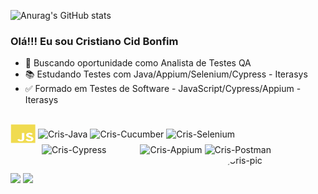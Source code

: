 ![Anurag's GitHub stats](https://github-readme-stats.vercel.app/api?username=cristianocid&show_icons=true&theme=transparent)

### Olá!!! Eu sou Cristiano Cid Bonfim

- 🔎 Buscando oportunidade como Analista de Testes QA
- 📚 Estudando Testes com Java/Appium/Selenium/Cypress - Iterasys
- ✅ Formado em Testes de Software - JavaScript/Cypress/Appium - Iterasys

<div style="display: inline_block"><br>
  <img align="center" alt="Cris-Js" height="30" width="40" src="https://raw.githubusercontent.com/devicons/devicon/master/icons/javascript/javascript-plain.svg">
  <img align="center" alt="Cris-Java" height="30" width="40" src="https://cdn.jsdelivr.net/gh/devicons/devicon/icons/java/java-original.svg">
  <img align="center" alt="Cris-Cucumber" height="30" width="40" src="https://cdn.jsdelivr.net/gh/devicons/devicon/icons/cucumber/cucumber-plain.svg">
  <img align="center" alt="Cris-Selenium" height="30" width="40" src="https://cdn.jsdelivr.net/gh/devicons/devicon/icons/selenium/selenium-original.svg">
  <img align="center" alt="Cris-Cypress" style="vertical-align:middle;margin:0px 50px" height="28" width="30" src="https://photos.angel.co/startups/i/990472-43c41394544e7735e11b2221809f2497-medium_jpg.jpg?buster=1626384156">
  <img align="center" alt="Cris-Appium" marginleft="5" height="30" width="30" src="https://th.bing.com/th/id/OIP.irnDDI0VgqKjkrTVrMTe4QAAAA?pid=ImgDet&rs=1">
  <img align="center" alt="Cris-Postman" height="30" width="35" src="https://th.bing.com/th/id/R.7f5fadc660d859decbc057fa5e1bb649?rik=%2bDkqq33MIE9ufQ&riu=http%3a%2f%2fgetdrawings.com%2ffree-icon%2fpostman-icon-69.png&ehk=KR1eaQxec8wYYzqPILHBl24EnrP1jWa5gUJ3oI9cDCg%3d&risl=&pid=ImgRaw&r=0">
  <img align="right" alt="Cris-pic" height="250" width="170" style="border-radius:50px;" src="https://i.pinimg.com/originals/f2/a8/61/f2a861173676a69c3620602f47a6af50.jpg">
</div>

  ##
 
<div> 
  <a href="https://www.linkedin.com/in/cristiano-cid-bonfim" target="_blank"><img src="https://img.shields.io/badge/-LinkedIn-%230077B5?style=for-the-badge&logo=linkedin&logoColor=white" target="_blank"></a> 
  <a href = "mailto:cristianobonfim@souunisuam.com.br"><img src="https://img.shields.io/badge/-Gmail-%23333?style=for-the-badge&logo=gmail&logoColor=white" target="_blank"></a>
</div>
